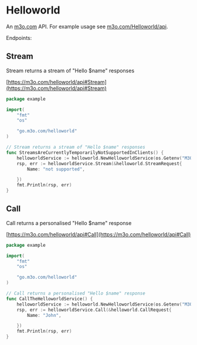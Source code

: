 # Helloworld

An [m3o.com](https://m3o.com) API. For example usage see [m3o.com/Helloworld/api](https://m3o.com/Helloworld/api).

Endpoints:

## Stream

Stream returns a stream of "Hello $name" responses


[https://m3o.com/helloworld/api#Stream](https://m3o.com/helloworld/api#Stream)

```go
package example

import(
	"fmt"
	"os"

	"go.m3o.com/helloworld"
)

// Stream returns a stream of "Hello $name" responses
func StreamsAreCurrentlyTemporarilyNotSupportedInClients() {
	helloworldService := helloworld.NewHelloworldService(os.Getenv("M3O_API_TOKEN"))
	rsp, err := helloworldService.Stream(&helloworld.StreamRequest{
		Name: "not supported",

	})
	fmt.Println(rsp, err)
}
```
## Call

Call returns a personalised "Hello $name" response


[https://m3o.com/helloworld/api#Call](https://m3o.com/helloworld/api#Call)

```go
package example

import(
	"fmt"
	"os"

	"go.m3o.com/helloworld"
)

// Call returns a personalised "Hello $name" response
func CallTheHelloworldService() {
	helloworldService := helloworld.NewHelloworldService(os.Getenv("M3O_API_TOKEN"))
	rsp, err := helloworldService.Call(&helloworld.CallRequest{
		Name: "John",

	})
	fmt.Println(rsp, err)
}
```
